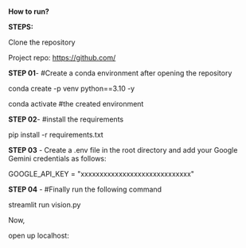 **How to run?**

**STEPS:**

Clone the repository

Project repo: https://github.com/

**STEP 01**- 
#Create a conda environment after opening the repository

conda create -p venv python==3.10 -y

conda activate #the created environment

**STEP 02**- 
#install the requirements

pip install -r requirements.txt

**STEP 03** - 
Create a .env file in the root directory and add your Google Gemini credentials as follows:

GOOGLE_API_KEY = "xxxxxxxxxxxxxxxxxxxxxxxxxxxxx"

**STEP 04** -
#Finally run the following command

streamlit run vision.py

Now,

open up localhost:
